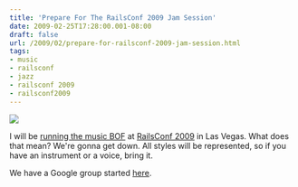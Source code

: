 ```yaml
---
title: 'Prepare For The RailsConf 2009 Jam Session'
date: 2009-02-25T17:28:00.001-08:00
draft: false
url: /2009/02/prepare-for-railsconf-2009-jam-session.html
tags: 
- music
- railsconf
- jazz
- railsconf 2009
- railsconf2009
---
```


[![](http://static.nameremoved.com/comics/2009-02-16-forceful-space-jazz.png)](http://static.nameremoved.com/comics/2009-02-16-forceful-space-jazz.png)

I will be [running the music BOF](http://chadfowler.com/2009/2/8/one-more-week-for-railsconf-proposals) at [RailsConf 2009](http://en.oreilly.com/rails2009/) in Las Vegas. What does that mean? We're gonna get down. All styles will be represented, so if you have an instrument or a voice, bring it.  
  
We have a Google group started [here](http://groups.google.ca/group/jazz-at-railsconf).